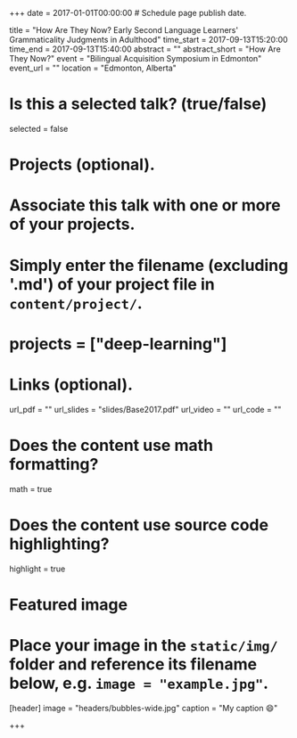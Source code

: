 +++
date = 2017-01-01T00:00:00  # Schedule page publish date.

title = "How Are They Now? Early Second Language Learners' Grammaticality Judgments in Adulthood"
time_start = 2017-09-13T15:20:00
time_end = 2017-09-13T15:40:00
abstract = ""
abstract_short = "How Are They Now?"
event = "Bilingual Acquisition Symposium in Edmonton"
event_url = ""
location = "Edmonton, Alberta"

# Is this a selected talk? (true/false)
selected = false

# Projects (optional).
#   Associate this talk with one or more of your projects.
#   Simply enter the filename (excluding '.md') of your project file in `content/project/`.
# projects = ["deep-learning"]

# Links (optional).
url_pdf = ""
url_slides = "slides/Base2017.pdf"
url_video = ""
url_code = ""

# Does the content use math formatting?
math = true

# Does the content use source code highlighting?
highlight = true

# Featured image
# Place your image in the `static/img/` folder and reference its filename below, e.g. `image = "example.jpg"`.
[header]
image = "headers/bubbles-wide.jpg"
caption = "My caption :smile:"

+++

